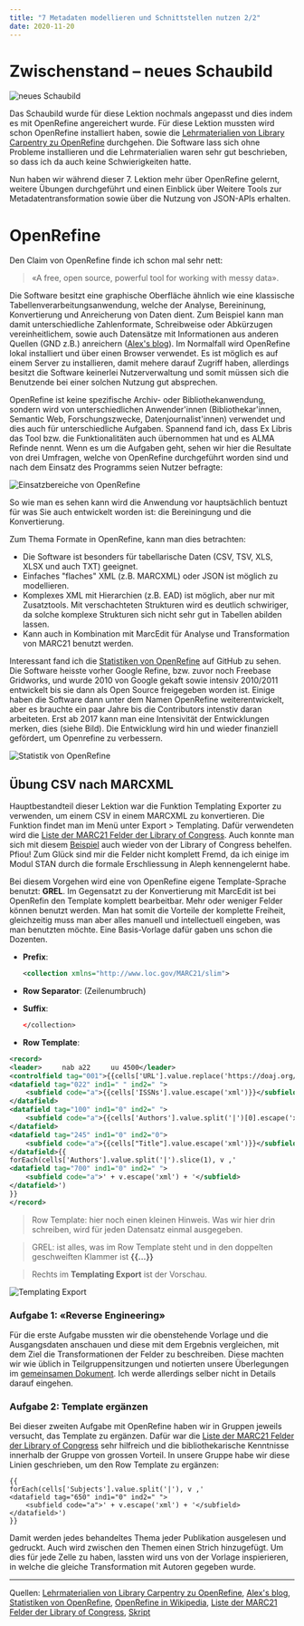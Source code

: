 ```yaml
---
title: "7 Metadaten modellieren und Schnittstellen nutzen 2/2"
date: 2020-11-20
---
```

# Zwischenstand – neues Schaubild
![neues Schaubild](https://sakura-72.github.io/my-bain-blog/images/schaubild_openrefine.png)

Das Schaubild wurde für diese Lektion nochmals angepasst und dies indem es mit OpenRefine angereichert wurde. Für diese Lektion mussten wird schon OpenRefine installiert haben, sowie die [Lehrmaterialien von Library Carpentry zu OpenRefine](https://librarycarpentry.org/lc-open-refine/) durchgehen. Die Software lass sich ohne Probleme installieren und die Lehrmaterialien waren sehr gut beschrieben, so dass ich da auch keine Schwierigkeiten hatte.

Nun haben wir während dieser 7. Lektion mehr über OpenRefine gelernt, weitere Übungen durchgeführt und einen Einblick über Weitere Tools zur Metadatentransformation
sowie über die Nutzung von JSON-APIs erhalten.

# OpenRefine
Den Claim von OpenRefine finde ich schon mal sehr nett:
> «A free, open source, powerful tool for working with messy data».

Die Software besitzt eine graphische Oberfläche ähnlich wie eine klassische Tabellenverarbeitungsanwendung, welche der Analyse, Bereininung, Konvertierung und Anreicherung von Daten dient. Zum Beispiel kann man damit unterschiedliche Zahlenformate, Schreibweise oder Abkürzugen vereinheitlichem, sowie auch Datensätze mit Informationen aus anderen Quellen (GND z.B.) anreichern ([Alex's blog](https://alexmuster.github.io/lerntageblog/2020/11/20/tag7.html)). Im Normalfall wird OpenRefine lokal installiert und über einen Browser verwendet. Es ist möglich es auf einem Server zu installieren, damit mehere darauf Zugriff haben, allerdings besitzt die Software keinerlei Nutzerverwaltung und somit müssen sich die Benutzende bei einer solchen Nutzung gut absprechen.

OpenRefine ist keine spezifische Archiv- oder Bibliothekanwendung, sondern wird von unterschiedlichen Anwender'innen (Bibliothekar'innen, Semantic Web, Forschungszwecke, Datenjournalist'innen) verwendet und dies auch für unterschiedliche Aufgaben. Spannend fand ich, dass Ex Libris das Tool bzw. die Funktionalitäten auch übernommen hat und es ALMA Refinde nennt. Wenn es um die Aufgaben geht, sehen wir hier die Resultate von drei Umfragen, welche von OpenRefine durchgeführt worden sind und nach dem Einsatz des Programms seien Nutzer befragte:

![Einsatzbereiche von OpenRefine](https://sakura-72.github.io/my-bain-blog/images/tasks_openrefine.png)

So wie man es sehen kann wird die Anwendung vor hauptsächlich bentuzt für was Sie auch entwickelt worden ist: die Bereiningung und die Konvertierung.

Zum Thema Formate in OpenRefine, kann man dies betrachten:
* Die Software ist besonders für tabellarische Daten (CSV, TSV, XLS, XLSX und auch TXT) geeignet.
* Einfaches "flaches" XML (z.B. MARCXML) oder JSON ist möglich zu modellieren.
* Komplexes XML mit Hierarchien (z.B. EAD) ist möglich, aber nur mit Zusatztools. Mit verschachteten Strukturen wird es deutlich schwiriger, da solche komplexe Strukturen sich nicht sehr gut in Tabellen abilden lassen.
* Kann auch in Kombination mit MarcEdit für Analyse und Transformation von MARC21 benutzt werden.

Interessant fand ich die [Statistiken von OpenRefine](https://github.com/OpenRefine/OpenRefine/graphs/contributors) auf GitHub zu sehen. Die Software heisste vorher Google Refine, bzw. zuvor noch Freebase Gridworks, und wurde 2010 von Google gekaft sowie intensiv 2010/2011 entwickelt bis sie dann als Open Source freigegeben worden ist. Einige haben die Software dann unter dem Namen OpenRefine weiterentwickelt, aber es brauchte ein paar Jahre bis die Contributors intenstiv daran arbeiteten. Erst ab 2017 kann man eine Intensivität der Entwicklungen merken, dies (siehe Bild). Die Entwicklung wird hin und wieder finanziell gefördert, um Openrefine zu verbessern.

![Statistik von OpenRefine](https://sakura-72.github.io/my-bain-blog/images/statistik_openrefine.png)

## Übung CSV nach MARCXML
Hauptbestandteil dieser Lektion war die Funktion Templating Exporter zu verwenden, um einem CSV in einem MARCXML zu konvertieren. Die Funktion findet man im Menü unter Export > Templating. Dafür verwendeten wird die [Liste der MARC21 Felder der Library of Congress](https://www.loc.gov/marc/bibliographic/). 
Auch konnte man sich mit diesem [Beispiel](https://www.loc.gov/standards/marcxml/xml/collection.xml) auch wieder von der Library of Congress behelfen. Pfiou! Zum Glück sind mir die Felder nicht komplett Fremd, da ich einige im Modul STAN durch die formale Erschliessung in Aleph kennengelernt habe.

Bei diesem Vorgehen wird eine von OpenRefine eigene Template-Sprache benutzt: **GREL**. Im Gegensatzt zu der Konvertierung mit MarcEdit ist bei OpenRefin den Template komplett bearbeitbar. Mehr oder weniger Felder können benutzt werden. Man hat somit die Vorteile der komplette Freiheit, gleichzeitig muss man aber alles manuell und intellectuell eingeben, was man benutzten möchte. Eine Basis-Vorlage dafür gaben uns schon die Dozenten. 

* **Prefix**:
    ```xml
    <collection xmlns="http://www.loc.gov/MARC21/slim">
    ```
* **Row Separator**: (Zeilenumbruch)
* **Suffix**:
    ```xml
    </collection>
    ```
    
* **Row Template**:

```xml
<record>
<leader>     nab a22     uu 4500</leader>
<controlfield tag="001">{{cells['URL'].value.replace('https://doaj.org/article/','').escape('xml')}}</controlfield>
<datafield tag="022" ind1=" " ind2=" ">
    <subfield code="a">{{cells['ISSNs'].value.escape('xml')}}</subfield>
</datafield>
<datafield tag="100" ind1="0" ind2=" ">
    <subfield code="a">{{cells['Authors'].value.split('|')[0].escape('xml')}}</subfield>
</datafield>
<datafield tag="245" ind1="0" ind2="0">
    <subfield code="a">{{cells["Title"].value.escape('xml')}}</subfield>
</datafield>{{
forEach(cells['Authors'].value.split('|').slice(1), v ,'
<datafield tag="700" ind1="0" ind2=" ">
    <subfield code="a">' + v.escape('xml') + '</subfield>
</datafield>')
}}
</record>
```

> Row Template: hier noch einen kleinen Hinweis. Was wir hier drin schreiben, wird für jeden Datensatz einmal ausgegeben.

> GREL: ist alles, was im Row Template steht und in den doppelten geschweiften Klammer ist **{{...}}**

> Rechts im **Templating Export** ist der Vorschau.

![Templating Export](https://sakura-72.github.io/my-bain-blog/images/templating_openrefine.png)

### Aufgabe 1: «Reverse Engineering»
Für die erste Aufgabe mussten wir die obenstehende Vorlage und die Ausgangsdaten anschauen und diese mit dem Ergebnis vergleichen, mit dem Ziel die Transformationen der Felder zu beschreiben. Diese machten wir wie üblich in Teilgruppensitzungen und notierten unsere Überlegungen im [gemeinsamen Dokument](https://pad.gwdg.de/qeGjv6aPShOSg4BMJgOjkg?both#Aufgabe-1-%E2%80%9CReverse-Engineering%E2%80%9D). Ich werde allerdings selber nicht in Details darauf eingehen.

### Aufgabe 2: Template ergänzen
Bei dieser zweiten Aufgabe mit OpenRefine haben wir in Gruppen jeweils versucht, das Template zu ergänzen. Dafür war die [Liste der MARC21 Felder der Library of Congress](https://www.loc.gov/marc/bibliographic/) sehr hilfreich und die bibliothekarische Kenntnisse innerhalb der Gruppe von grossen Vorteil. In unsere Gruppe habe wir diese Linien geschrieben, um den Row Template zu ergänzen:

```
{{
forEach(cells['Subjects'].value.split('|'), v ,'
<datafield tag="650" ind1="0" ind2=" ">
    <subfield code="a">' + v.escape('xml') + '</subfield>
</datafield>')
}}
```

Damit werden jedes behandeltes Thema jeder Publikation ausgelesen und gedruckt. Auch wird zwischen den Themen einen Strich hinzugefügt. Um dies für jede Zelle zu haben, lassten wird uns von der Vorlage inspierieren, in welche die gleiche Transformation mit Autoren gegeben wurde.

***
Quellen: [Lehrmaterialien von Library Carpentry zu OpenRefine](https://librarycarpentry.org/lc-open-refine/), [Alex's blog](https://alexmuster.github.io/lerntageblog/2020/11/20/tag7.html), [Statistiken von OpenRefine](https://github.com/OpenRefine/OpenRefine/graphs/contributors), [OpenRefine in Wikipedia](https://en.wikipedia.org/wiki/OpenRefine), [Liste der MARC21 Felder der Library of Congress](https://www.loc.gov/marc/bibliographic/), [Skript](https://bain.felixlohmeier.de/#/05_metadaten-modellieren-und-schnittstellen-nutzen)
